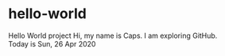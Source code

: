 # hello-world
Hello World project
Hi, my name is Caps. I am exploring GitHub.  
Today is Sun, 26 Apr 2020
